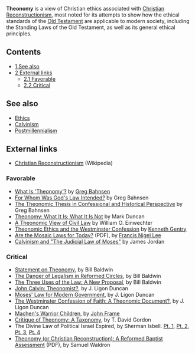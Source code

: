 **Theonomy** is a view of Christian ethics associated with
[Christian Reconstructionism](index.php?title=Christian_Reconstructionism&action=edit&redlink=1 "Christian Reconstructionism (page does not exist)"),
most noted for its attempts to show how the ethical standards of
the [Old Testament](Old_Testament "Old Testament") are applicable
to modern society, including the Standing Laws of the Old
Testament, as well as its general ethical principles.


## Contents

-   [1 See also](#See_also)
-   [2 External links](#External_links)
    -   [2.1 Favorable](#Favorable)
    -   [2.2 Critical](#Critical)


## See also

-   [Ethics](Ethics "Ethics")
-   [Calvinism](Calvinism "Calvinism")
-   [Postmillennialism](Postmillennialism "Postmillennialism")

## External links

-   [Christian Reconstructionism](http://www.wikipedia.org/wiki/Christian_Reconstructionism "wikipedia:Christian Reconstructionism")
    (Wikipedia)

### Favorable

-   [What Is 'Theonomy'?](http://www.cmfnow.com/articles/pe180.htm)
    by [Greg Bahnsen](Greg_Bahnsen "Greg Bahnsen")
-   [For Whom Was God's Law Intended?](http://www.cmfnow.com/articles/pe079.htm)
    by Greg Bahnsen
-   [The Theonomic Thesis in Confessional and Historical Perspective](http://www.cmfnow.com/articles/pe144.htm)
    by Greg Bahnsen
-   [Theonomy: What It Is; What It Is Not](http://www.ipc.faithweb.com/documents/THEONOMY.htm)
    by Mark Duncan
-   [A Theonomic View of Civil Law](http://www.natreformassn.org/statesman/97/civilLaw.html)
    by William O. Einwechter
-   [Theonomic Ethics and the Westminster Confession](http://www.cmfnow.com/articles/pe551.htm)
    by [Kenneth Gentry](Kenneth_Gentry "Kenneth Gentry")
-   [Are the Mosaic Laws for Today?](http://www.dr-fnlee.org/docs4/atmlft/atmlft.pdf)
    (PDF), by
    [Francis Nigel Lee](Francis_Nigel_Lee "Francis Nigel Lee")
-   [Calvinism and "The Judicial Law of Moses"](http://www.reformed.org/ethics/index.html?mainframe=Jordan_judicial_laws_Moses.html)
    by James Jordan

### Critical

-   [Statement on Theonomy](http://members.surfbest.net/pages@surfbest.net/bible/papers/theonomy_statement.htm),
    by Bill Baldwin
-   [The Danger of Legalism in Reformed Circles](http://members.surfbest.net/pages@surfbest.net/bible/papers/legalism.htm),
    by Bill Baldwin
-   [The Three Uses of the Law: A New Proposal](http://members.surfbest.net/pages@surfbest.net/bible/papers/threeuses.htm),
    by Bill Baldwin
-   [John Calvin: Theonomist?](http://reformedvirginian.files.wordpress.com/2007/01/calvintheonomyduncan.pdf),
    by J. Ligon Duncan
-   [Moses' Law for Modern Government](http://reformedvirginian.files.wordpress.com/2007/01/theonomyduncan.pdf),
    by J. Ligon Duncan
-   [The Westminster Confession of Faith: A Theonomic Document?](http://www.providencepca.com/essays/theonomy.html),
    by J. Ligon Duncan
-   [Machen's Warrior Children](http://www.frame-poythress.org/frame_articles/2003Machen.htm),
    by [John Frame](John_Frame "John Frame")
-   [Critique of Theonomy: A Taxonomy](http://www.rbvincent.com/wtjcritiq.htm),
    by T. David Gordon
-   The Divine Law of Political Israel Expired, by Sherman Isbell.
    [Pt. 1](http://www.members.aol.com/RSICHURCH/expire1.html),
    [Pt. 2](http://www.members.aol.com/RSICHURCH/expire1.htmlIsbell),
    [Pt. 3](http://www.members.aol.com/RSICHURCH/expire1.htmlIsbell),
    [Pt. 4](http://www.members.aol.com/RSICHURCH/expire1.htmlIsbell)
-   [Theonomy (or Christian Reconstruction): A Reformed Baptist Assessment](http://www.samwaldron.us/pdfs/Theonomy.pdf)
    (PDF), by Samuel Waldron



